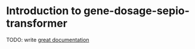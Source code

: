 # Introduction to gene-dosage-sepio-transformer

TODO: write [great documentation](http://jacobian.org/writing/what-to-write/)
